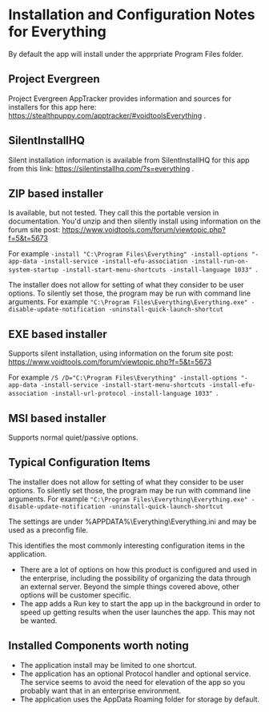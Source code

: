 # Installation and Configuration Notes for Everything
By default the app will install under the apprpriate Program Files folder.

## Project Evergreen
Project Evergreen AppTracker provides information and sources for installers for this app here: https://stealthpuppy.com/apptracker/#voidtoolsEverything .

## SilentInstallHQ
Silent installation information is available from SilentInstallHQ for this app from this link: https://silentinstallhq.com/?s=everything .

## ZIP based installer

Is available, but not tested.  They call this the portable version in documentation.  You'd unzip and then silently install using information  on the forum site post: https://www.voidtools.com/forum/viewtopic.php?f=5&t=5673 

For example `-install "C:\Program Files\Everything" -install-options "-app-data -install-service -install-efu-association -install-run-on-system-startup -install-start-menu-shortcuts -install-language 1033" `. 

The installer does not allow for setting of what they consider to be user options.  To silently set those, the program may be run with command line arguments.  For example
`"C:\Program Files\Everything\Everything.exe" -disable-update-notification -uninstall-quick-launch-shortcut`

## EXE based installer

Supports silent installation, using information on the forum site post: https://www.voidtools.com/forum/viewtopic.php?f=5&t=5673 

For example `/S /D="C:\Program Files\Everything" -install-options "-app-data -install-service -install-start-menu-shortcuts -install-efu-association -install-url-protocol -install-language 1033" `. 



## MSI based installer

Supports normal quiet/passive options.



## Typical Configuration Items 

The installer does not allow for setting of what they consider to be user options.  To silently set those, the program may be run with command line arguments.  For example
`"C:\Program Files\Everything\Everything.exe" -disable-update-notification -uninstall-quick-launch-shortcut`

The settings are under %APPDATA%\Everything\Everything.ini and may be used as a preconfig file.

This identifies the most commonly interesting configuration items in the application.

* There are a lot of options on how this product is configured and used in the enterprise, including the possibility of organizing the data through an external server.  Beyond the simple things covered above, other options will be customer specific.
* The app adds a Run key to start the app up in the background in order to speed up getting results when the user launches the app.  This may not be wanted.

## Installed Components worth noting

* The application install may be limited to one shortcut.
* The application has an optional Protocol handler and optional service.  The service seems to avoid the need for elevation of the app so you probably want that in an enterprise environment.
* The application uses the AppData Roaming folder for storage by default.
